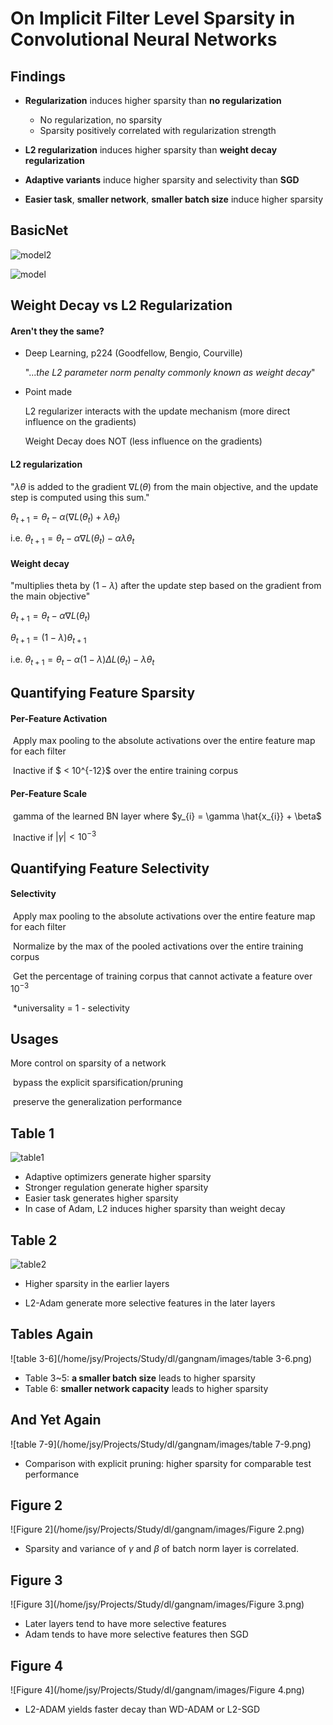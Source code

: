 # On Implicit Filter Level Sparsity in Convolutional Neural Networks



## Findings

* **Regularization** induces higher sparsity than **no regularization**
  * No regularization, no sparsity
  * Sparsity positively correlated with regularization strength
* **L2 regularization** induces higher sparsity than **weight decay regularization**

* **Adaptive variants** induce higher sparsity and selectivity than **SGD**
* **Easier task**, **smaller network**, **smaller batch size** induce higher sparsity



## BasicNet

![model2](/home/jsy/Projects/Study/dl/gangnam/images/model2.png)

![model](/home/jsy/Projects/Study/dl/gangnam/images/model.png)



## Weight Decay vs L2 Regularization 

#### Aren't they the same?

* Deep Learning, p224 (Goodfellow, Bengio, Courville)

  "...*the L2 parameter norm penalty commonly known as weight decay*" 

* Point made

  L2 regularizer interacts with the update mechanism (more direct influence on the gradients)

  Weight Decay does NOT (less influence on the gradients)

  


#### L2 regularization

"$\lambda \theta$ is added to the gradient $\nabla L(\theta)$ from the main objective, and the update step is computed using this sum."

$\theta_{t+1} = \theta_{t} - \alpha (\nabla L(\theta_{t}) + \lambda \theta_{t})$

i.e.   $\theta_{t+1} = \theta_{t} - \alpha \nabla L(\theta_{t}) - \alpha \lambda \theta_{t}$



#### Weight decay

"multiplies theta by $(1-\lambda)$ after the update step based on the gradient from the main objective"

$\theta_{t+1} = \theta_{t} - \alpha \nabla L(\theta_{t})$

$\theta_{t+1} = (1-\lambda)\theta_{t+1}$

i.e. 	$\theta_{t+1} = \theta_{t} - \alpha (1-\lambda) \Delta L(\theta_{t}) - \lambda \theta_{t}$



## Quantifying Feature Sparsity

#### Per-Feature Activation 

​	Apply max pooling to the absolute activations over the entire feature map for each filter

​	Inactive if $ < 10^{-12}$ over the entire training corpus



#### Per-Feature Scale

​	gamma of the learned BN layer where $y_{i} = \gamma \hat{x_{i}} + \beta$

​	Inactive if $|\gamma| < 10^{-3}$



## Quantifying Feature Selectivity

#### Selectivity

​	Apply max pooling to the absolute activations over the entire feature map for each filter

​	Normalize by the max of the pooled activations over the entire training corpus

​	Get the percentage of training corpus that cannot activate a feature over $10^{-3}$ 

​	*universality = 1 - selectivity



## Usages

More control on sparsity of a network

​	bypass the explicit sparsification/pruning 

​	preserve the generalization performance



## Table 1

![table1](/home/jsy/Projects/Study/dl/gangnam/images/table1.png)

* Adaptive optimizers generate higher sparsity
* Stronger regulation generate higher sparsity
* Easier task generates higher sparsity
* In case of Adam, L2 induces higher sparsity than weight decay



## Table 2

![table2](/home/jsy/Projects/Study/dl/gangnam/images/table2.png)

* Higher sparsity in the earlier layers

* L2-Adam generate more selective features in the later layers



## Tables Again

![table 3-6](/home/jsy/Projects/Study/dl/gangnam/images/table 3-6.png)

* Table 3~5: **a smaller batch size** leads to higher sparsity 
* Table 6: **smaller network capacity** leads to higher sparsity



## And Yet Again

![table 7-9](/home/jsy/Projects/Study/dl/gangnam/images/table 7-9.png)

* Comparison with explicit pruning: higher sparsity for comparable test performance 



## Figure 2

![Figure 2](/home/jsy/Projects/Study/dl/gangnam/images/Figure 2.png)

* Sparsity and variance of $\gamma$ and $\beta$ of batch norm layer is correlated.



## Figure 3

![Figure 3](/home/jsy/Projects/Study/dl/gangnam/images/Figure 3.png)

* Later layers tend to have more selective features
* Adam tends to have more selective features then SGD



## Figure 4

![Figure 4](/home/jsy/Projects/Study/dl/gangnam/images/Figure 4.png)

* L2-ADAM yields faster decay than WD-ADAM or L2-SGD

